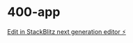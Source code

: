 # 400-app

[Edit in StackBlitz next generation editor ⚡️](https://stackblitz.com/~/github.com/yamenhammoudeh/400-app)